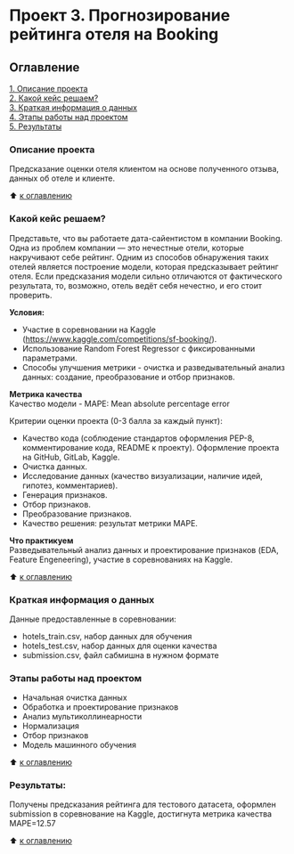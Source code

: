 # Проект 3. Прогнозирование рейтинга отеля на Booking

## Оглавление  
[1. Описание проекта](./README.md#Описание-проекта)  
[2. Какой кейс решаем?](./README.md#Какой-кейс-решаем)  
[3. Краткая информация о данных](./README.md#Краткая-информация-о-данных)  
[4. Этапы работы над проектом](./README.md#Этапы-работы-над-проектом)  
[5. Результаты](./README.md#Результаты)

### Описание проекта    
Предсказание оценки отеля клиентом на основе полученного отзыва, данных об отеле и клиенте.

:arrow_up: [к оглавлению](./README.md#Оглавление)


### Какой кейс решаем?    
Представьте, что вы работаете дата-сайентистом в компании Booking. Одна из проблем компании — это нечестные отели, которые накручивают себе рейтинг. Одним из способов обнаружения таких отелей является построение модели, которая предсказывает рейтинг отеля. Если предсказания модели сильно отличаются от фактического результата, то, возможно, отель ведёт себя нечестно, и его стоит проверить.

**Условия:**  
- Участие в соревновании на Kaggle (https://www.kaggle.com/competitions/sf-booking/).
- Использование Random Forest Regressor с фиксированными параметрами.
- Способы улучшения метрики - очистка и разведывательный анализ данных: создание, преобразование и отбор признаков.

**Метрика качества**     
Качество модели - MAPE: Mean absolute percentage error

Критерии оценки проекта (0-3 балла за каждый пункт):

- Качество кода (соблюдение стандартов оформления PEP-8, комментирование кода, README к проекту). Оформление проекта на GitHub, GitLab, Kaggle.
- Очистка данных.
- Исследование данных (качество визуализации, наличие идей, гипотез, комментариев).
- Генерация признаков.
- Отбор признаков.
- Преобразование признаков.
- Качество решения: результат метрики MAPE.

**Что практикуем**     
Разведывательный анализ данных и проектирование признаков (EDA, Feature Engeneering), участие в соревнованиях на Kaggle.

:arrow_up: [к оглавлению](./README.md#Оглавление)

### Краткая информация о данных
Данные предоставленные в соревновании:

- hotels_train.csv, набор данных для обучения
- hotels_test.csv, набор данных для оценки качества
- submission.csv, файл сабмишна в нужном формате



### Этапы работы над проектом  
- Начальная очистка данных
- Обработка и проектирование признаков
- Анализ мультиколлинеарности
- Нормализация
- Отбор признаков
- Модель машинного обучения

:arrow_up: [к оглавлению](./README.md#Оглавление)


### Результаты:  
Получены предсказания рейтинга для тестового датасета, оформлен submission  в соревнование на Kaggle, достигнута метрика качества MAPE=12.57

:arrow_up: [к оглавлению](./README.md#Оглавление)
